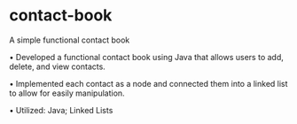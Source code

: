 # contact-book
A simple functional contact book

• Developed a functional contact book using Java that allows users to add, delete, and view contacts.

• Implemented each contact as a node and connected them into a linked list to allow for easily manipulation.

• Utilized: Java; Linked Lists
